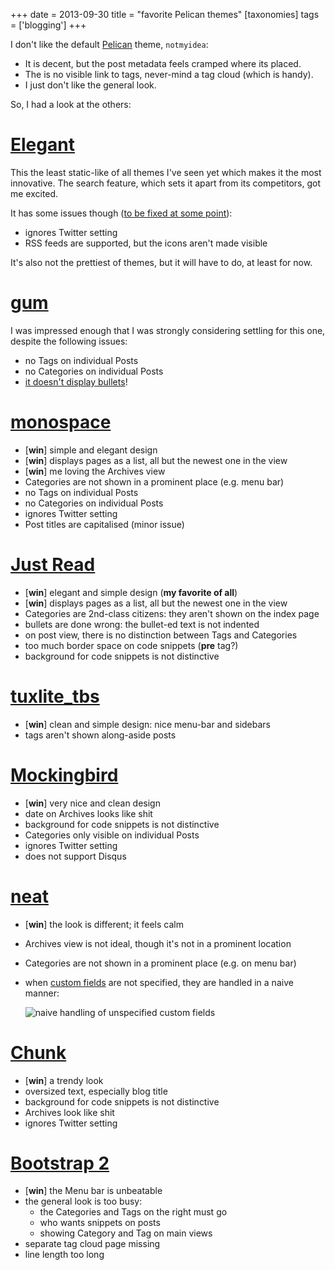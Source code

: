 +++
date = 2013-09-30
title = "favorite Pelican themes"
[taxonomies]
tags = ['blogging']
+++

I don't like the default [Pelican] theme, `notmyidea`:

-   It is decent, but the post metadata feels cramped where its placed.
-   The is no visible link to tags, never-mind a tag cloud (which is
    handy).
-   I just don't like the general look.

So, I had a look at the others:

[Elegant]
=========

This the least static-like of all themes I've seen yet which makes it
the most innovative. The search feature, which sets it apart from its
competitors, got me excited.

It has some issues though ([to be fixed at some point]):

-   ignores Twitter setting
-   RSS feeds are supported, but the icons aren't made visible

It's also not the prettiest of themes, but it will have to do, at least
for now.

[gum]
=====

I was impressed enough that I was strongly considering settling for this
one, despite the following issues:

-   no Tags on individual Posts
-   no Categories on individual Posts
-   [it doesn't display bullets]!

[monospace]
===========

-   [**win**] simple and elegant design
-   [**win**] displays pages as a list, all but the newest one in the
    view
-   [**win**] me loving the Archives view
-   Categories are not shown in a prominent place (e.g. menu bar)
-   no Tags on individual Posts
-   no Categories on individual Posts
-   ignores Twitter setting
-   Post titles are capitalised (minor issue)

[Just Read]
===========

-   [**win**] elegant and simple design (**my favorite of all**)
-   [**win**] displays pages as a list, all but the newest one in the
    view
-   Categories are 2nd-class citizens: they aren't shown on the index
    page
-   bullets are done wrong: the bullet-ed text is not indented
-   on post view, there is no distinction between Tags and Categories
-   too much border space on code snippets (**pre** tag?)
-   background for code snippets is not distinctive

[tuxlite_tbs]
==============

-   [**win**] clean and simple design: nice menu-bar and sidebars
-   tags aren't shown along-aside posts

[Mockingbird]
=============

-   [**win**] very nice and clean design
-   date on Archives looks like shit
-   background for code snippets is not distinctive
-   Categories only visible on individual Posts
-   ignores Twitter setting
-   does not support Disqus

[neat]
======

-   [**win**] the look is different; it feels calm
-   Archives view is not ideal, though it's not in a prominent location
-   Categories are not shown in a prominent place (e.g. on menu bar)
-   when [custom fields] are not specified, they are handled in a naive
    manner:

    ![naive handling of unspecified custom fields]

[Chunk]
=======

-   [**win**] a trendy look
-   oversized text, especially blog title
-   background for code snippets is not distinctive
-   Archives look like shit
-   ignores Twitter setting

[Bootstrap 2]
=============

-   [**win**] the Menu bar is unbeatable
-   the general look is too busy:
    -   the Categories and Tags on the right must go
    -   who wants snippets on posts
    -   showing Category and Tag on main views
-   separate tag cloud page missing
-   line length too long

  [Pelican]: http://docs.getpelican.com/en/latest/
  [Elegant]: http://oncrashreboot.com/pelican-elegant
  [to be fixed at some point]: @/favorite-pelican-themes#comment-1064640476.md
  [gum]: https://github.com/getpelican/pelican-themes/tree/master/gum
  [it doesn't display bullets]: https://github.com/getpelican/pelican-themes/issues/152
  [monospace]: https://github.com/getpelican/pelican-themes/tree/master/monospace
  [Just Read]: https://github.com/getpelican/pelican-themes/tree/master/Just-Read
  [tuxlite_tbs]: https://github.com/getpelican/pelican-themes/tree/master/tuxlite_tbs
  [Mockingbird]: https://github.com/wrl/pelican-mockingbird
  [neat]: https://github.com/byk/pelican-neat
  [custom fields]: https://github.com/byk/pelican-neat#configuration-options
  [naive handling of unspecified custom fields]: /images/neat.png
  [Chunk]: https://github.com/tbunnyman/pelican-chunk
  [Bootstrap 2]: https://github.com/getpelican/pelican-themes/tree/master/bootstrap2
